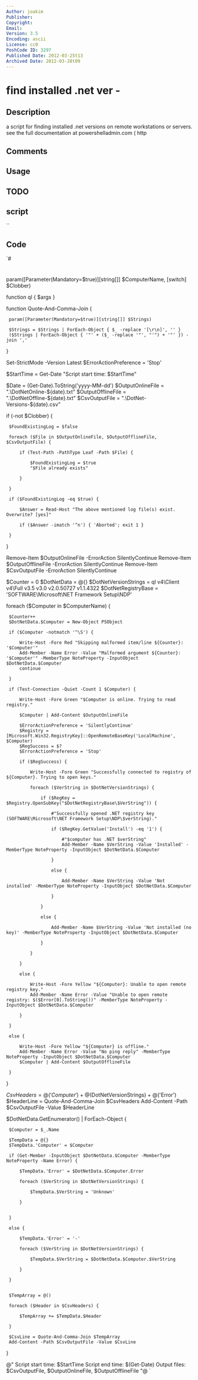 ```yaml
---
Author: joakim
Publisher: 
Copyright: 
Email: 
Version: 3.5
Encoding: ascii
License: cc0
PoshCode ID: 3297
Published Date: 2012-03-25t13
Archived Date: 2012-03-28t09
---
```


# find installed .net ver - 

## Description

a script for finding installed .net versions on remote workstations or servers. see the full documentation at powershelladmin.com ( http

## Comments



## Usage



## TODO



## script

``

## Code

`#
 #
 
 param([Parameter(Mandatory=$true)][string[]] $ComputerName,
       [switch] $Clobber)
 
 
 function ql { $args }
 
 function Quote-And-Comma-Join {
     
     param([Parameter(Mandatory=$true)][string[]] $Strings)
     
     $Strings = $Strings | ForEach-Object { $_ -replace '[\r\n]', '' }
     ($Strings | ForEach-Object { '"' + ($_ -replace '"', "'") + '"' }) -join ','
     
 }
 
 
 Set-StrictMode -Version Latest
 $ErrorActionPreference = 'Stop'
 
 $StartTime = Get-Date
 "Script start time: $StartTime"
 
 $Date = (Get-Date).ToString('yyyy-MM-dd')
 $OutputOnlineFile  = ".\DotNetOnline-${date}.txt"
 $OutputOfflineFile = ".\DotNetOffline-${date}.txt"
 $CsvOutputFile = ".\DotNet-Versions-${date}.csv"
 
 if (-not $Clobber) {
     
     $FoundExistingLog = $false
     
     foreach ($File in $OutputOnlineFile, $OutputOfflineFile, $CsvOutputFile) {
         
         if (Test-Path -PathType Leaf -Path $File) {
             
             $FoundExistingLog = $true
             "$File already exists"
             
         }
     
     }
     
     if ($FoundExistingLog -eq $true) {
         
         $Answer = Read-Host "The above mentioned log file(s) exist. Overwrite? [yes]"
         
         if ($Answer -imatch '^n') { 'Aborted'; exit 1 }
         
     }
     
 }
 
 Remove-Item $OutputOnlineFile -ErrorAction SilentlyContinue
 Remove-Item $OutputOfflineFile -ErrorAction SilentlyContinue
 Remove-Item $CsvOutputFile -ErrorAction SilentlyContinue
 
 $Counter    = 0
 $DotNetData = @{}
 $DotNetVersionStrings = ql v4\Client v4\Full v3.5 v3.0 v2.0.50727 v1.1.4322
 $DotNetRegistryBase   = 'SOFTWARE\Microsoft\NET Framework Setup\NDP'
 
 foreach ($Computer in $ComputerName) {
     
     $Counter++
     $DotNetData.$Computer = New-Object PSObject
     
     if ($Computer -notmatch '^\S') {
         
         Write-Host -Fore Red "Skipping malformed item/line ${Counter}: '$Computer'"
         Add-Member -Name Error -Value "Malformed argument ${Counter}: '$Computer'" -MemberType NoteProperty -InputObject $DotNetData.$Computer
         continue
         
     }
     
     if (Test-Connection -Quiet -Count 1 $Computer) {
         
         Write-Host -Fore Green "$Computer is online. Trying to read registry."
         
         $Computer | Add-Content $OutputOnlineFile
         
         $ErrorActionPreference = 'SilentlyContinue'
         $Registry = [Microsoft.Win32.RegistryKey]::OpenRemoteBaseKey('LocalMachine', $Computer)
         $RegSuccess = $?
         $ErrorActionPreference = 'Stop'
                 
         if ($RegSuccess) {
             
             Write-Host -Fore Green "Successfully connected to registry of ${Computer}. Trying to open keys."
             
             foreach ($VerString in $DotNetVersionStrings) {
                 
                 if ($RegKey = $Registry.OpenSubKey("$DotNetRegistryBase\$VerString")) {
                     
                     #"Successfully opened .NET registry key (SOFTWARE\Microsoft\NET Framework Setup\NDP\$verString)."
                     
                     if ($RegKey.GetValue('Install') -eq '1') {
                         
                         #"$computer has .NET $verString"
                         Add-Member -Name $VerString -Value 'Installed' -MemberType NoteProperty -InputObject $DotNetData.$Computer
                         
                     }
                     
                     else {
                         
                         Add-Member -Name $VerString -Value 'Not installed' -MemberType NoteProperty -InputObject $DotNetData.$Computer
                         
                     }
                     
                 }
                 
                 else {
                     
                     Add-Member -Name $VerString -Value 'Not installed (no key)' -MemberType NoteProperty -InputObject $DotNetData.$Computer
                     
                 }
                 
             }
             
         }
         
         else {
             
             Write-Host -Fore Yellow "${Computer}: Unable to open remote registry key."
             Add-Member -Name Error -Value "Unable to open remote registry: $($Error[0].ToString())" -MemberType NoteProperty -InputObject $DotNetData.$Computer
             
         }
         
     }
     
     else {
         
         Write-Host -Fore Yellow "${Computer} is offline."
         Add-Member -Name Error -Value "No ping reply" -MemberType NoteProperty -InputObject $DotNetData.$Computer
         $Computer | Add-Content $OutputOfflineFile
         
     }    
     
 }
 
 $CsvHeaders = @('Computer') + @($DotNetVersionStrings) + @('Error')
 $HeaderLine = Quote-And-Comma-Join $CsvHeaders
 Add-Content -Path $CsvOutputFile -Value $HeaderLine
 
 $DotNetData.GetEnumerator() | ForEach-Object {
     
     $Computer = $_.Name
     
     $TempData = @{}
     $TempData.'Computer' = $Computer
     
     if (Get-Member -InputObject $DotNetData.$Computer -MemberType NoteProperty -Name Error) {
         
         $TempData.'Error' = $DotNetData.$Computer.Error
         
         foreach ($VerString in $DotNetVersionStrings) {
             
             $TempData.$VerString = 'Unknown'
             
         }
         
         
     }
     
     else {
         
         $TempData.'Error' = '-'
         
         foreach ($VerString in $DotNetVersionStrings) {
             
             $TempData.$VerString = $DotNetData.$Computer.$VerString
             
         } 
         
     }
     
     
     $TempArray = @()
     
     foreach ($Header in $CsvHeaders) {
         
         $TempArray += $TempData.$Header
         
     }
     
     $CsvLine = Quote-And-Comma-Join $TempArray
     Add-Content -Path $CsvOutputFile -Value $CsvLine
     
 }
 
 @"
 Script start time: $StartTime
 Script end time:   $(Get-Date)
 Output files: $CsvOutputFile, $OutputOnlineFile, $OutputOfflineFile
 "@
`

